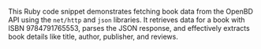 This Ruby code snippet demonstrates fetching book data from the OpenBD API using the `net/http` and `json` libraries. It retrieves data for a book with ISBN 9784791765553, parses the JSON response, and effectively extracts book details like title, author, publisher, and reviews.